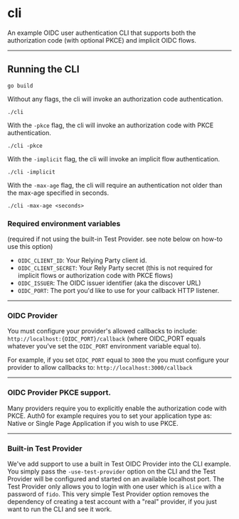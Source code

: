 # cli

An example OIDC user authentication CLI that supports both the authorization
code (with optional PKCE) and implicit OIDC flows.

<hr>

## Running the CLI
```
go build
```
Without any flags, the cli will invoke an authorization code authentication. 
```
./cli
```

With the `-pkce` flag, the cli will invoke an authorization code with PKCE authentication. 
```
./cli -pkce
```

With the `-implicit` flag, the cli will invoke an implicit flow authentication. 
```
./cli -implicit
```

With the `-max-age` flag, the cli will require an authentication not older than
the max-age specified in seconds. 
```
./cli -max-age <seconds>
```
### Required environment variables
(required if not using the built-in Test Provider. see note below on how-to use this option)

* `OIDC_CLIENT_ID`: Your Relying Party client id.
* `OIDC_CLIENT_SECRET`: Your Rely Party secret (this is not required for implicit
  flows or authorization code with PKCE flows)
* `OIDC_ISSUER`: The OIDC issuer identifier (aka the discover URL)
* `OIDC_PORT`: The port you'd like to use for your callback HTTP listener.

<hr>

### OIDC Provider

You must configure your provider's allowed callbacks to include:
`http://localhost:{OIDC_PORT}/callback` (where OIDC_PORT equals whatever you've set
the `OIDC_PORT` environment variable equal to).   

For example, if you set `OIDC_PORT` equal to
`3000` the you must configure your provider to allow callbacks to:
`http://localhost:3000/callback`

<hr>

### OIDC Provider PKCE support. 
Many providers require you to explicitly enable the authorization code with
PKCE.  Auth0 for example requires you to set your application type as: Native or
Single Page Application if you wish to use PKCE. 

<hr>

### Built-in Test Provider 
We've add support to use a built in Test OIDC Provider into the CLI example.
You simply pass the `-use-test-provider` option on the CLI and the Test Provider
will be configured and started on an available localhost port.  The Test
Provider only allows you to login with one user which is `alice` with a password
of `fido`.  This very simple Test Provider option removes the dependency of
creating a test account with a "real" provider, if you just want to run the CLI
and see it work.
